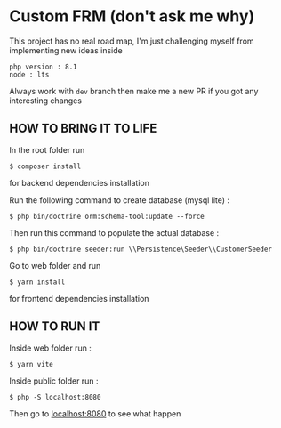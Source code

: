 # Custom FRM (don't ask me why)

This project has no real road map, I'm just challenging myself from implementing new ideas inside

````
php version : 8.1
node : lts
````

Always work with ``dev`` branch then make me a new PR if you got any interesting changes

## HOW TO BRING IT TO LIFE


In the root folder run 
````shell
$ composer install
````
for backend dependencies installation

Run the following command to create database (mysql lite) :
````shell
$ php bin/doctrine orm:schema-tool:update --force
````

Then run this command to populate the actual database :

````shell
$ php bin/doctrine seeder:run \\Persistence\Seeder\\CustomerSeeder
````

Go to web folder and run 
````shell
$ yarn install
````
for frontend dependencies installation

## HOW TO RUN IT

Inside web folder run : 
````shell
$ yarn vite
````

Inside public folder run :

````shell
$ php -S localhost:8080
````

Then go to [localhost:8080](http://localhost:8080/customer-list) to see what happen


